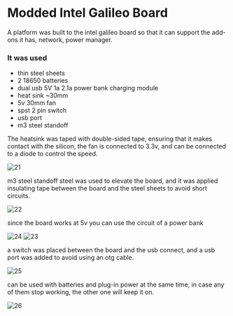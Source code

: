 # Modded Intel Galileo Board

A platform was built to the intel galileo board so that it can support the add-ons it has, network, power manager.

### It was used
- thin steel sheets
- 2 18650 batteries
- dual usb 5V 1a 2.1a power bank charging module
- heat sink ~30mm
- 5v 30mm fan
- spst 2 pin switch
- usb port
- m3 steel standoff

The heatsink was taped with double-sided tape, ensuring that it makes contact with the silicon,
the fan is connected to 3.3v, and can be connected to a diode to control the speed.

![21](https://user-images.githubusercontent.com/58922368/132144830-e99720f9-2f87-4c4a-b3dc-5d04d9a68974.jpg)

m3 steel standoff steel was used to elevate the board, and it was applied insulating tape between the board and the steel sheets to avoid short circuits.

![22](https://user-images.githubusercontent.com/58922368/132144914-6df37903-6042-4a29-b676-0fcd338ece70.jpg)

since the board works at 5v you can use the circuit of a power bank

![24](https://user-images.githubusercontent.com/58922368/132144842-8ff9a7d6-8813-4c45-9cf9-c6cebe1d6b73.jpg)
![23](https://user-images.githubusercontent.com/58922368/132144916-a30d7927-6f5c-4d72-b0f7-8103607f0336.jpg)

a switch was placed between the board and the usb connect, and a usb port was added to avoid using an otg cable.

![25](https://user-images.githubusercontent.com/58922368/132144917-6f14bbde-1c62-4065-a5ab-fce99d37ba12.jpg)

can be used with batteries and plug-in power at the same time, in case any of them stop working, the other one will keep it on.

![26](https://user-images.githubusercontent.com/58922368/132144849-23d543fb-c32e-4a14-b87e-043860843936.jpg)
